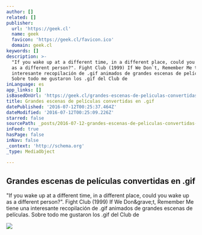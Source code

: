 ```yaml
---
author: []
related: []
publisher:
  url: 'https://geek.cl'
  name: geek
  favicon: 'https://geek.cl/favicon.ico'
  domain: geek.cl
keywords: []
description: >-
  "If you wake up at a different time, in a different place, could you wake up
  as a different person?". Fight Club (1999) If We Don`t, Remember Me tiene una
  interesante recopilación de .gif animados de grandes escenas de películas.
  Sobre todo me gustaron los .gif del Club de
inLanguage: es
app_links: []
isBasedOnUrl: 'https://geek.cl/grandes-escenas-de-peliculas-convertidas-gif/'
title: Grandes escenas de películas convertidas en .gif
datePublished: '2016-07-12T00:25:37.464Z'
dateModified: '2016-07-12T00:25:09.226Z'
starred: false
sourcePath: _posts/2016-07-12-grandes-escenas-de-peliculas-convertidas-en-gif.md
inFeed: true
hasPage: false
inNav: false
_context: 'http://schema.org'
_type: MediaObject

---
```

<article style=""><h1>Grandes escenas de películas convertidas en .gif</h1><p>"If you wake up at a different time, in a different place, could you wake up as a different person?". Fight Club (1999) If We Don&amp;grave;t, Remember Me tiene una interesante recopilación de .gif animados de grandes escenas de películas. Sobre todo me gustaron los .gif del Club de</p><img src="http://24.media.tumblr.com/38ad849338d5e1eeecfd1880b0497514/tumblr_mh6d6nDLrR1qe0eclo1_r6_500.gif" /></article>